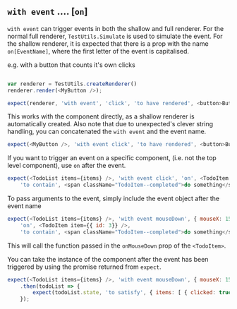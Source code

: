 ## `with event` .... [`on`]

`with event` can trigger events in both the shallow and full renderer.  For the normal full renderer,
`TestUtils.Simulate` is used to simulate the event. For the shallow renderer, it is expected that 
there is a prop with the name `on[EventName]`, where the first letter of the event is capitalised.

e.g. with a button that counts it's own clicks

```js

var renderer = TestUtils.createRenderer()
renderer.render(<MyButton />);

expect(renderer, 'with event', 'click', 'to have rendered', <button>Button was clicked 1 times</button>);
```

This works with the component directly, as a shallow renderer is automatically created.
Also note that due to unexpected's clever string handling, you can concatenated the `with event` and the 
event name.


```js
expect(<MyButton />, 'with event click', 'to have rendered', <button>Button was clicked 1 times</button>);
```

If you want to trigger an event on a specific component, (i.e. not the top level component), use `on` 
after the event.

```js
expect(<TodoList items={items} />, 'with event click', 'on', <TodoItem item={{ id: 3}} />, 
    'to contain', <span className="TodoItem--completed">do something</span>);
```

To pass arguments to the event, simply include the event object after the event name

```js
expect(<TodoList items={items} />, 'with event mouseDown', { mouseX: 150, mouseY: 50 },
    'on', <TodoItem item={{ id: 3}} />,
    'to contain', <span className="TodoItem--completed">do something</span>);
```

This will call the function passed in the `onMouseDown` prop of the `<TodoItem>`.



You can take the instance of the component after the event has been triggered by using the promise returned
from `expect`.

```js
expect(<TodoList items={items} />, 'with event mouseDown', { mouseX: 150, mouseY: 50 })
    .then(todoList => {
        expect(todoList.state, 'to satisfy', { items: [ { clicked: true } ] });
    });
        
```
